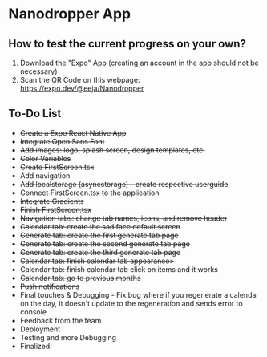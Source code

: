 # Nanodropper App

## How to test the current progress on your own?
1. Download the "Expo" App (creating an account in the app should not be necessary)
2. Scan the QR Code on this webpage: https://expo.dev/@eeja/Nanodropper

## To-Do List
* <s>Create a Expo React Native App</s>
* <s>Integrate Open Sans Font</s>
* <s>Add images: logo, splash screen, design templates, etc.</s>
* <s>Color Variables</s>
* <s>Create FirstScreen.tsx</s>
* <s>Add navigation</s>
* <s>Add localstorage (asyncstorage) - create respective userguide</s>
* <s>Connect FirstScreen.tsx to the application</s>
* <s>Integrate Gradients</s>
* <s>Finish FirstScreen.tsx</s>
* <s>Navigation tabs: change tab names, icons, and remove header</s>
* <s>Calendar tab: create the sad face default screen</s>
* <s>Generate tab: create the first generate tab page</s>
* <s>Generate tab: create the second generate tab page</s>
* <s>Generate tab: create the third generate tab page</s>
* <s>Calendar tab: finish calendar tab appearance></s>
* <s>Calendar tab: finish calendar tab click on items and it works</s>
* <s>Calendar tab: go to previous months</s>
* <s>Push notifications</s>
* Final touches & Debugging
      - Fix bug where if you regenerate a calendar on the day, it doesn't update to the regeneration and sends error to console
* Feedback from the team
* Deployment
* Testing and more Debugging
* Finalized!

